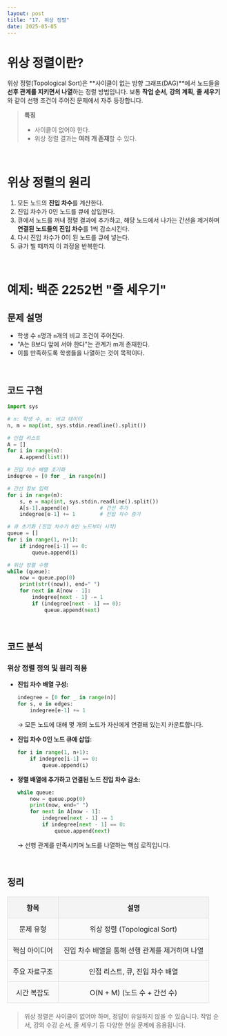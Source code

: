 ```yaml
---
layout: post
title: "17. 위상 정렬"
date: 2025-05-05
---
```


# 위상 정렬이란?

위상 정렬(Topological Sort)은 \*\*사이클이 없는 방향 그래프(DAG)\*\*에서 노드들을 **선후 관계를 지키면서 나열**하는 정렬 방법입니다. 보통 **작업 순서**, **강의 계획**, **줄 세우기**와 같이 선행 조건이 주어진 문제에서 자주 등장합니다.

> **특징**
>
> * 사이클이 없어야 한다.
> * 위상 정렬 결과는 **여러 개 존재**할 수 있다.

<br>

# 위상 정렬의 원리

1. 모든 노드의 **진입 차수**를 계산한다.
2. 진입 차수가 0인 노드를 큐에 삽입한다.
3. 큐에서 노드를 꺼내 정렬 결과에 추가하고, 해당 노드에서 나가는 간선을 제거하며 **연결된 노드들의 진입 차수**를 1씩 감소시킨다.
4. 다시 진입 차수가 0이 된 노드를 큐에 넣는다.
5. 큐가 빌 때까지 이 과정을 반복한다.

<br>

# 예제: 백준 2252번 "줄 세우기"

## 문제 설명

* 학생 수 `n`명과 `m`개의 비교 조건이 주어진다.
* "A는 B보다 앞에 서야 한다"는 관계가 m개 존재한다.
* 이를 만족하도록 학생들을 나열하는 것이 목적이다.

<br>

## 코드 구현

```python
import sys

# n: 학생 수, m: 비교 데이터
n, m = map(int, sys.stdin.readline().split())

# 인접 리스트
A = []
for i in range(n):
    A.append(list())

# 진입 차수 배열 초기화
indegree = [0 for _ in range(n)]

# 간선 정보 입력
for i in range(m):
    s, e = map(int, sys.stdin.readline().split())
    A[s-1].append(e)          # 간선 추가
    indegree[e-1] += 1        # 진입 차수 증가

# 큐 초기화 (진입 차수가 0인 노드부터 시작)
queue = []
for i in range(1, n+1):
    if indegree[i-1] == 0:
        queue.append(i)

# 위상 정렬 수행
while (queue):
    now = queue.pop(0)
    print(str((now)), end=" ")
    for next in A[now - 1]:
        indegree[next - 1] -= 1
        if (indegree[next - 1] == 0):
            queue.append(next)
```

<br>

## 코드 분석

### 위상 정렬 정의 및 원리 적용

* **진입 차수 배열 구성:**

  ```python
  indegree = [0 for _ in range(n)]
  for s, e in edges:
      indegree[e-1] += 1
  ```

  → 모든 노드에 대해 몇 개의 노드가 자신에게 연결돼 있는지 카운트합니다.

* **진입 차수 0인 노드 큐에 삽입:**

  ```python
  for i in range(1, n+1):
      if indegree[i-1] == 0:
          queue.append(i)
  ```

* **정렬 배열에 추가하고 연결된 노드 진입 차수 감소:**

  ```python
  while queue:
      now = queue.pop(0)
      print(now, end=" ")
      for next in A[now - 1]:
          indegree[next - 1] -= 1
          if indegree[next - 1] == 0:
              queue.append(next)
  ```

  → 선행 관계를 만족시키며 노드를 나열하는 핵심 로직입니다.

<br>

## 정리

| 항목      | 설명                          |
| ------- | --------------------------- |
| 문제 유형   | 위상 정렬 (Topological Sort)    |
| 핵심 아이디어 | 진입 차수 배열을 통해 선행 관계를 제거하며 나열 |
| 주요 자료구조 | 인접 리스트, 큐, 진입 차수 배열         |
| 시간 복잡도  | O(N + M) (노드 수 + 간선 수)      |

> 위상 정렬은 사이클이 없어야 하며, 정답이 유일하지 않을 수 있습니다.
> 작업 순서, 강의 수강 순서, 줄 세우기 등 다양한 현실 문제에 응용됩니다.

<style>
  table {
    width: 100%;
    border-collapse: collapse;
    margin: 20px 0;
  }

  th, td {
    border: 2px solid #333;
    padding: 12px;
    text-align: center;
  }

  th {
    background-color: #f4f4f4;
    font-weight: bold;
  }

  td {
    background-color: #fafafa;
  }

  table th, table td {
    border: 1px solid #ddd;
  }
</style>
